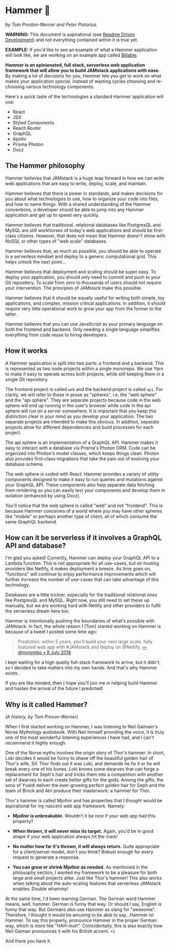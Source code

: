 # Hammer 🔨

_by Tom Preston-Werner and Peter Pistorius._

**WARNING:** This document is aspirational (see [Readme Driven
Development](https://tom.preston-werner.com/2010/08/23/readme-driven-development.html))
and not everything contained within it is true yet.

**EXAMPLE:** If you'd like to see an example of what a Hammer application will look
like, we are working on an example app called
[Billable](https://github.com/hammerframework/billable).

**Hammer is an opinionated, full stack, serverless web application framework
that will allow you to build JAMstack applications with ease.** By making a lot
of decisions for you, Hammer lets you get to work on what makes your application
special, instead of wasting cycles choosing and re-choosing various technology
components.

Here's a quick taste of the technologies a standard Hammer application will use:

- React
- JSX
- Styled Components
- Reach Router
- GraphQL
- Apollo
- Prisma Photon
- Docz

## The Hammer philosophy

Hammer believes that JAMstack is a huge leap forward in how we can write web
applications that are easy to write, deploy, scale, and maintain.

Hammer believes that there is power in standards, and makes decisions for you
about what technologies to use, how to organize your code into files, and how to
name things. With a shared understanding of the Hammer conventions, a developer
should be able to jump into any Hammer application and get up to speed very
quickly.

Hammer believes that traditional, relational databases like PostgresQL and MySQL
are still workhorses of today's web applications and should be first-class
citizens. However, that does not mean that Hammer doesn't shine with NoSQL or
other types of "web scale" databases.

Hammer believes that, as much as possible, you should be able to operate in a
serverless mindset and deploy to a generic computational grid. This helps unlock
the next point...

Hammer believes that deployment and scaling should be super easy. To deploy your
application, you should only need to commit and push to your Git repository. To
scale from zero to thousands of users should not require your intervention. The
principles of JAMstack make this possible.

Hammer believes that it should be equally useful for writing both simple, toy
applications, and complex, mission critical applications. In addition, it should
require very little operational work to grow your app from the former to the
latter.

Hammer believes that you can use JavaScript as your primary language on both the
frontend and backend. Only needing a single language simplifies everything from
code reuse to hiring developers.

## How it works

A Hammer application is split into two parts: a frontend and a backend. This is
represented as two node projects within a single monorepo. We use Yarn to make
it easy to operate across both projects, while still keeping them in a single
Git repository.

The frontend project is called `web` and the backend project is called `api`.
For clarity, we will refer to these in prose as "spheres", i.e. the "web sphere"
and the "api sphere". They are separate projects because code in the web sphere
will end up running in the user's browser while code in the api sphere will run
on a server somewhere. It is important that you keep this distinction clear in
your mind as you develop your application. The two separate projects are
intended to make this obvious. In addition, separate projects allow for
different dependencies and build processes for each project.

The api sphere is an implementation of a GraphQL API. Hammer makes it easy to
interact with a database via Prisma's Photon ORM. Code can be organized into
Photon's model classes, which keeps things clean. Photon also provides
first-class migrations that take the pain out of evolving your database schema.

The web sphere is coded with React. Hammer provides a variety of utility
components designed to make it easy to run queries and mutations against your
GraphQL API. These components also help separate data fetching from rendering so
you can easily test your components and develop them in isolation (enhanced by
using Docz).

You'll notice that the web sphere is called "web" and not "frontend". This is
because Hammer conceives of a world where you may have other spheres like
"mobile" or perhaps another type of client, all of which consume the same
GraphQL backend.

## How can it be serverless if it involves a GraphQL API and database?

I'm glad you asked! Currently, Hammer can deploy your GraphQL API to a Lambda
function. This is not appropriate for all use-cases, but on hosting providers
like Netlify, it makes deployment a breeze. As time goes on, "functions" will
continue to enjoy performance improvements which will further increase the
number of use-cases that can take advantage of this technology.

Databases are a little trickier, especially for the traditional relational ones
like PostgresQL and MySQL. Right now, you still need to set these up manually,
but we are working hard with Netlify and other providers to fulfil the
serverless dream here too.

Hammer is intentionally pushing the boundaries of what's possible with JAMstack.
In fact, the whole reason I (Tom) started working on Hammer is because of a
tweet I posted some time ago:

> Prediction: within 5 years, you’ll build your next large scale, fully featured
> web app with #JAMstack and deploy on @Netlify. [—@mojombo • 9 July
> 2018](https://twitter.com/mojombo/status/1016506622477135872)

I kept waiting for a high quality full-stack framework to arrive, but it didn't,
so I decided to take matters into my own hands. And that's why Hammer exists.

If you are like minded, then I hope you'll join me in helping build Hammer and
hasten the arrival of the future I predicted!

## Why is it called Hammer?

_(A history, by Tom Preson-Werner)_

When I first started working on Hammer, I was listening to Neil Gaimain's Norse
Mythology audiobook. With Neil himself providing the voice, it is truly one of
the most wonderful listening experiences I have had, and I can't recommend it
highly enough.

One of the Norse myths involves the origin story of Thor's hammer. In short,
Loki decides it would be funny to shave off the beautiful golden hair of Thor's
wife, Sif. Thor finds out it was Loki, and demands he fix it or he will break
every one of his bones. Loki knows some dwarves that can forge a replacement for
Seph's hair and tricks them into a competition with another set of dwarves to
each create better gifts for the gods. Among the gifts, the sons of Yvaldi
deliver the ever-growing perfect golden hair for Seph and the team of Brock and
Atri produce their masterwork: a hammer for Thor.

Thor's hammer is called Mjollnir and has properties that I thought would be
aspirational for my nascent web app framework. Namely:

- **Mjollnir is unbreakable.** Wouldn't it be nice if your web app had this
  property?

- **When thrown, it will never miss its target.** Again, you'd be in good shape
  if your web application always hit the mark!

- **No matter how far it's thrown, it will always return.** Quite appropriate
  for a client/server model, don't you think? Robust enough for every request to
  generate a response.

- **You can grow or shrink Mjollnir as needed.** As mentioned in the philosophy
  section, I wanted my framework to be a pleasure for both large and small
  projects alike. Just like Thor's hammer! This also works when talking about
  the auto-scaling features that serverless JAMstack enables. Double whammy!

At the same time, I'd been learning German. The German word Hammer means, well,
hammer. German is funny that way. Or should I say, English is funny that way.
But Germans also use Hammer as slang for "awesome". Therefore, I thought it
would be amusing to be able to say...Hammer ist Hammer. To say this properly,
pronounce Hammer in the proper German way, which is more like "HAH-muh".
Coincidentally, this is also exactly how Neil Gaiman pronounces it with his
British accent. =)

And there you have it.
